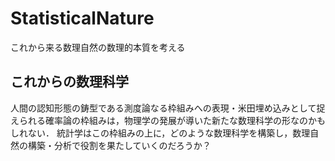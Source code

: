 # StatisticalNature
これから来る数理自然の数理的本質を考える

## これからの数理科学

人間の認知形態の鋳型である測度論なる枠組みへの表現・米田埋め込みとして捉えられる確率論の枠組みは，物理学の発展が導いた新たな数理科学の形なのかもしれない．
統計学はこの枠組みの上に，どのような数理科学を構築し，数理自然の構築・分析で役割を果たしていくのだろうか？
